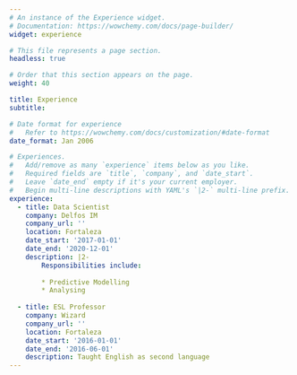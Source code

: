 ```yaml
---
# An instance of the Experience widget.
# Documentation: https://wowchemy.com/docs/page-builder/
widget: experience

# This file represents a page section.
headless: true

# Order that this section appears on the page.
weight: 40

title: Experience
subtitle:

# Date format for experience
#   Refer to https://wowchemy.com/docs/customization/#date-format
date_format: Jan 2006

# Experiences.
#   Add/remove as many `experience` items below as you like.
#   Required fields are `title`, `company`, and `date_start`.
#   Leave `date_end` empty if it's your current employer.
#   Begin multi-line descriptions with YAML's `|2-` multi-line prefix.
experience:
  - title: Data Scientist 
    company: Delfos IM
    company_url: ''
    location: Fortaleza
    date_start: '2017-01-01'
    date_end: '2020-12-01'
    description: |2-
        Responsibilities include:
        
        * Predictive Modelling
        * Analysing
        
  - title: ESL Professor
    company: Wizard 
    company_url: ''
    location: Fortaleza
    date_start: '2016-01-01'
    date_end: '2016-06-01'
    description: Taught English as second language
---
```


